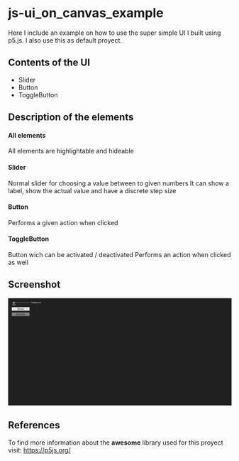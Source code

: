 # js-ui_on_canvas_example
Here I include an example on how to use the super simple UI I built using p5.js. I also use this as default proyect.
## Contents of the UI
  - Slider
  - Button
  - ToggleButton
## Description of the elements
#### All elements
All elements are highlightable and hideable
#### Slider
Normal slider for choosing a value between to given numbers
It can show a label, show the actual value and have a discrete step size
#### Button
Performs a given action when clicked
#### ToggleButton
Button wich can be activated / deactivated
Performs an action when clicked as well
## Screenshot
<img src="imgs/screenshot01.png"></img>
## References
To find more information about the <b>awesome</b> library used for this proyect visit:
<a href="https://p5js.org/"> https://p5js.org/ </a>
